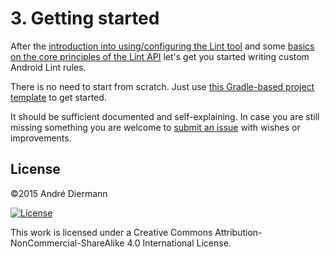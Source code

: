 # 3. Getting started
After the [introduction into using/configuring the Lint tool](../1_introduction/) and some [basics on the core principles of the Lint API](../2_lint_api_basics) let's get you started writing custom Android Lint rules.

There is no need to start from scratch. Just use [this Gradle-based project template](https://github.com/a11n/CustomLintRules.git) to get started.

It should be sufficient documented and self-explaining. In case you are still missing something you are welcome to [submit an issue](https://github.com/a11n/CustomLintRules/issues/new) with wishes or improvements.

## License
&copy;2015 André Diermann

[![License](https://i.creativecommons.org/l/by-nc-sa/4.0/88x31.png)](http://creativecommons.org/licenses/by-nc-sa/4.0/)

This work is licensed under a Creative Commons Attribution-NonCommercial-ShareAlike 4.0 International License.
